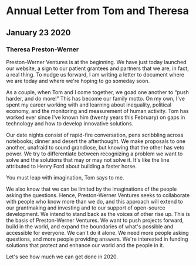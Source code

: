 # Annual Letter from Tom and Theresa
## January 23 2020
### Theresa Preston-Werner

Preston-Werner Ventures is at the beginning. We have just today launched our website, a sign to our patient grantees and partners that we are, in fact, a real thing. To nudge us forward, I am writing a letter to document where we are today and where we're hoping to go someday soon.

As a couple, when Tom and I come together, we goad one another to “push harder, and do more!” This has become our family motto. On my own, I've spent my career working with and learning about inequality, political economy, and the monitoring and measurement of human activity. Tom has worked ever since I've known him (twenty years this February) on gaps in technology and how to develop innovative solutions.

Our date nights consist of rapid-fire conversation, pens scribbling across notebooks; dinner and desert the afterthought. We make proposals to one another, unafraid to sound grandiose, but knowing that the other has veto power. We try to differentiate between recognizing a problem we want to solve and the solutions that may or may not solve it. It's like the line attributed to Henry Ford about building a faster horse.

You must leap with imagination, Tom says to me.

We also know that we can be limited by the imaginations of the people asking the questions. Hence, Preston-Werner Ventures seeks to collaborate with people who know more than we do, and this approach will extend to our grantmaking and investing and to our support of open-source development. We intend to stand back as the voices of other rise up. This is the basis of Preston-Werner Ventures. We want to push projects forward, build in the world, and expand the boundaries of what's possible and accessible for everyone. We can't do it alone. We need more people asking questions, and more people providing answers. We're interested in funding solutions that protect and enhance our world and the people in it.

Let's see how much we can get done in 2020.
